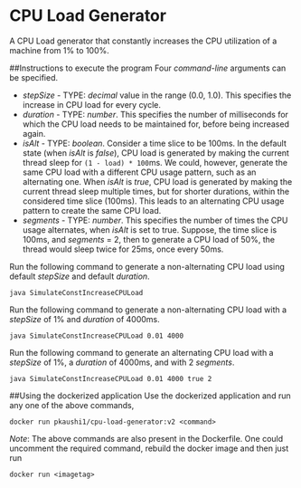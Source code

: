 # CPU Load Generator

A CPU Load generator that constantly increases the CPU utilization of a machine from 1% to 100%.

##Instructions to execute the program
Four _command-line_ arguments can be specified.
* *stepSize* - TYPE: _decimal_ value in the range (0.0, 1.0). This specifies the increase in CPU load for every cycle.
* *duration* - TYPE: _number_. This specifies the number of milliseconds for which the CPU load needs to be maintained for, before being increased again.
* *isAlt* - TYPE: _boolean_. Consider a time slice to be 100ms. In the default state (when *isAlt* is *false*), CPU load is generated by making the current thread sleep for `(1 - load) * 100`ms. We could, however, generate the same CPU load with a different CPU usage pattern, such as an alternating one. When *isAlt* is *true*, CPU load is generated by making the current thread sleep multiple times, but for shorter durations, within the considered time slice (100ms). This leads to an alternating CPU usage pattern to create the same CPU load.
* *segments* - TYPE: _number_. This specifies the number of times the CPU usage alternates, when *isAlt* is set to true. Suppose, the time slice is 100ms, and *segments* = 2, then to generate a CPU load of 50%, the thread would sleep twice for 25ms, once every 50ms.


Run the following command to generate a non-alternating CPU load using default *stepSize* and default *duration*.
```commandline
java SimulateConstIncreaseCPULoad
```

Run the following command to generate a non-alternating CPU load with a *stepSize* of 1% and *duration* of 4000ms.
```commandline
java SimulateConstIncreaseCPULoad 0.01 4000
```

Run the following command to generate an alternating CPU load with a *stepSize* of 1%, a *duration* of 4000ms, and with 2 *segments*.
```commandline
java SimulateConstIncreaseCPULoad 0.01 4000 true 2
```

##Using the dockerized application
Use the dockerized application and run any one of the above commands,
```commandline
docker run pkaushi1/cpu-load-generator:v2 <command>
```
_Note_: The above commands are also present in the Dockerfile. One could uncomment the required command, rebuild the docker image and then just run
```commandline
docker run <imagetag>
```
